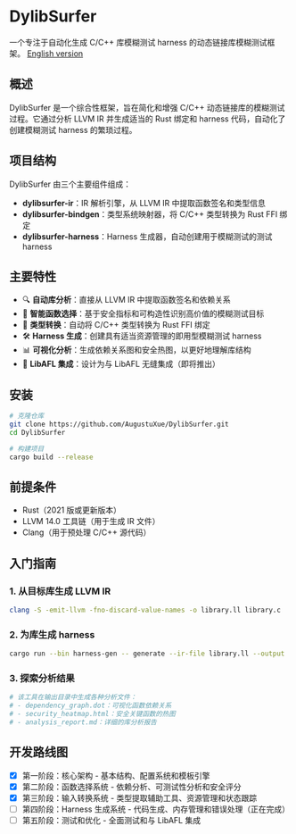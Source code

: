 # DylibSurfer

一个专注于自动化生成 C/C++ 库模糊测试 harness 的动态链接库模糊测试框架。
[English version](README.md)

## 概述

DylibSurfer 是一个综合性框架，旨在简化和增强 C/C++ 动态链接库的模糊测试过程。它通过分析 LLVM IR 并生成适当的 Rust 绑定和 harness 代码，自动化了创建模糊测试 harness 的繁琐过程。

## 项目结构

DylibSurfer 由三个主要组件组成：

- **dylibsurfer-ir**：IR 解析引擎，从 LLVM IR 中提取函数签名和类型信息
- **dylibsurfer-bindgen**：类型系统映射器，将 C/C++ 类型转换为 Rust FFI 绑定
- **dylibsurfer-harness**：Harness 生成器，自动创建用于模糊测试的测试 harness

## 主要特性

- 🔍 **自动库分析**：直接从 LLVM IR 中提取函数签名和依赖关系
- 🧠 **智能函数选择**：基于安全指标和可构造性识别高价值的模糊测试目标
- 🔄 **类型转换**：自动将 C/C++ 类型转换为 Rust FFI 绑定
- 🛠️ **Harness 生成**：创建具有适当资源管理的即用型模糊测试 harness
- 📊 **可视化分析**：生成依赖关系图和安全热图，以更好地理解库结构
- 🔌 **LibAFL 集成**：设计为与 LibAFL 无缝集成（即将推出）

## 安装

```bash
# 克隆仓库
git clone https://github.com/AugustuXue/DylibSurfer.git
cd DylibSurfer

# 构建项目
cargo build --release
```

## 前提条件

- Rust（2021 版或更新版本）
- LLVM 14.0 工具链（用于生成 IR 文件）
- Clang（用于预处理 C/C++ 源代码）

## 入门指南

### 1. 从目标库生成 LLVM IR

```bash
clang -S -emit-llvm -fno-discard-value-names -o library.ll library.c
```

### 2. 为库生成 harness

```bash
cargo run --bin harness-gen -- generate --ir-file library.ll --output ./output --config config.yaml
```

### 3. 探索分析结果

```bash
# 该工具在输出目录中生成各种分析文件：
# - dependency_graph.dot：可视化函数依赖关系
# - security_heatmap.html：安全关键函数的热图
# - analysis_report.md：详细的库分析报告
```

## 开发路线图

- [x] 第一阶段：核心架构 - 基本结构、配置系统和模板引擎
- [x] 第二阶段：函数选择系统 - 依赖分析、可测试性分析和安全评分
- [x] 第三阶段：输入转换系统 - 类型提取辅助工具、资源管理和状态跟踪
- [ ] 第四阶段：Harness 生成系统 - 代码生成、内存管理和错误处理（正在完成）
- [ ] 第五阶段：测试和优化 - 全面测试和与 LibAFL 集成